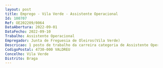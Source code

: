 ```yaml
--- 
layout: post
title: Emprego - Vila Verde - Assistente Operacional
Id: 100707
Ref: OE202209/0064
DataAbertura: 2022-09-01
DataFecho: 2022-09-10
Trabalho: Assistente Operacional
Empregador: Junta de Freguesia de Oleiros(Vila Verde)
Descricao: 1 posto de trabalho da carreira categoria de Assistente Operacional   na área de cantoneiro de limpeza
CodigoPostal: 4730-000 VALDREU
Concelho: Vila Verde
Distrito: Braga
--- 
```

